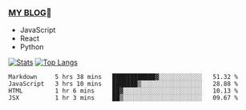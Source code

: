 ### [MY BLOG](https://github.com/festina-lente-z/haizhetang.github.io):hugs:
- JavaScript
- React
- Python

<!--
**festina-lente-z/festina-lente-z** is a ✨ _special_ ✨ repository because its `README.md` (this file) appears on your GitHub profile.

Here are some ideas to get you started:

- 🔭 I’m currently working on ...
- 🌱 I’m currently learning ...
- 👯 I’m looking to collaborate on ...
- 🤔 I’m looking for help with ...
- 💬 Ask me about ...
- 📫 How to reach me: ...
- 😄 Pronouns: ...
- ⚡ Fun fact: ...
-->
[![Stats](https://github-readme-stats.vercel.app/api?username=festina-lente-z&show_icons=true&count_private=true&theme=radical)](https://github.com/festina-lente-z)
[![Top Langs](https://github-readme-stats.vercel.app/api/top-langs/?username=festina-lente-z&layout=compact&theme=radical)](https://github.com/festina-lente-z)

<!--START_SECTION:waka-->
```text
Markdown     5 hrs 38 mins   ████████████▓░░░░░░░░░░░░   51.32 % 
JavaScript   3 hrs 10 mins   ███████▒░░░░░░░░░░░░░░░░░   28.88 % 
HTML         1 hr 6 mins     ██▓░░░░░░░░░░░░░░░░░░░░░░   10.13 % 
JSX          1 hr 3 mins     ██▒░░░░░░░░░░░░░░░░░░░░░░   09.67 % 
```
<!--END_SECTION:waka-->

